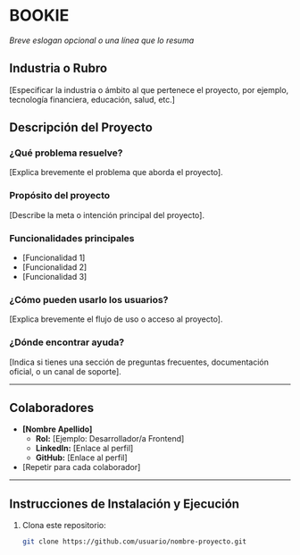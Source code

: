 # **BOOKIE**  
*Breve eslogan opcional o una línea que lo resuma*  

## **Industria o Rubro**  
[Especificar la industria o ámbito al que pertenece el proyecto, por ejemplo, tecnología financiera, educación, salud, etc.]  

## **Descripción del Proyecto**  
### **¿Qué problema resuelve?**  
[Explica brevemente el problema que aborda el proyecto].  

### **Propósito del proyecto**  
[Describe la meta o intención principal del proyecto].  

### **Funcionalidades principales**  
- [Funcionalidad 1]  
- [Funcionalidad 2]  
- [Funcionalidad 3]  

### **¿Cómo pueden usarlo los usuarios?**  
[Explica brevemente el flujo de uso o acceso al proyecto].  

### **¿Dónde encontrar ayuda?**  
[Indica si tienes una sección de preguntas frecuentes, documentación oficial, o un canal de soporte].  

---

## **Colaboradores**  
- **[Nombre Apellido]**  
  - **Rol:** [Ejemplo: Desarrollador/a Frontend]  
  - **LinkedIn:** [Enlace al perfil]  
  - **GitHub:** [Enlace al perfil]  
- [Repetir para cada colaborador]  

---

## **Instrucciones de Instalación y Ejecución**  
1. Clona este repositorio:  
   ```bash
   git clone https://github.com/usuario/nombre-proyecto.git

